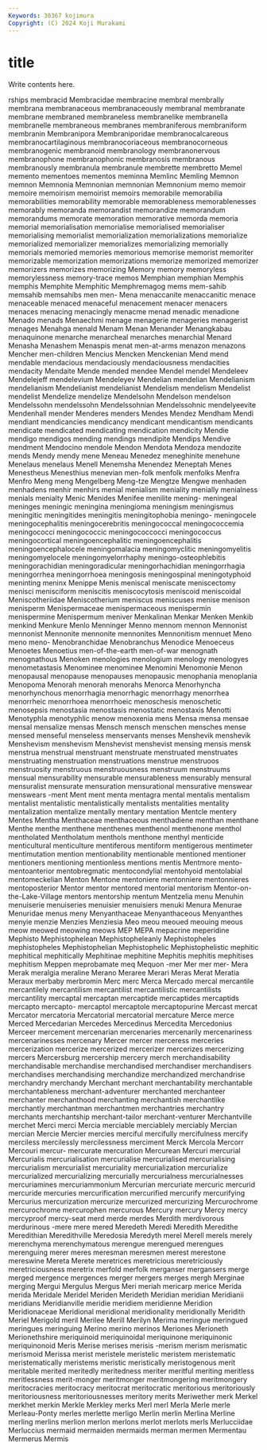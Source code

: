 ```yaml
---
Keywords: 30367 kojimura
Copyright: (C) 2024 Koji Murakami
---
```


# title

Write contents here.



rships membracid Membracidae membracine membral membrally
membrana membranaceous membranaceously membranal membranate membrane membraned membraneless membranelike membranella
membranelle membraneous membranes membraniferous membraniform membranin Membranipora Membraniporidae membranocalcareous membranocartilaginous
membranocoriaceous membranocorneous membranogenic membranoid membranology membranonervous membranophone membranophonic membranosis membranous
membranously membranula membranule membrette membretto Memel memento mementoes mementos meminna
Memlinc Memling Memnon memnon Memnonia Memnonian memnonian Memnonium memo memoir
memoire memoirism memoirist memoirs memorabile memorabilia memorabilities memorability memorable memorableness
memorablenesses memorably memoranda memorandist memorandize memorandum memorandums memorate memoration memorative
memorda memoria memorial memorialisation memorialise memorialised memorialiser memorialising memorialist memorialization
memorializations memorialize memorialized memorializer memorializes memorializing memorially memorials memoried memories
memorious memorise memorist memoriter memorizable memorization memorizations memorize memorized memorizer
memorizers memorizes memorizing Memory memory memoryless memorylessness memory-trace memos Memphian
memphian Memphis memphis Memphite Memphitic Memphremagog mems mem-sahib memsahib memsahibs
men men- Mena menaccanite menaccanitic menace menaceable menaced menaceful menacement
menacer menacers menaces menacing menacingly menacme menad menadic menadione Menado
menads Menaechmi menage menagerie menageries menagerist menages Menahga menald Menam
Menan Menander Menangkabau menaquinone menarche menarcheal menarches menarchial Menard Menasha
Menashem Menaspis menat men-at-arms menazon menazons Mencher men-children Mencius Mencken
Menckenian Mend mend mendable mendacious mendaciously mendaciousness mendacities mendacity Mendaite
Mende mended mendee Mendel mendel Mendeleev Mendelejeff mendelevium Mendeleyev Mendelian
mendelian Mendelianism mendelianism Mendelianist mendelianist Mendelism mendelism Mendelist mendelist Mendelize
mendelize Mendelsohn Mendelson mendelson Mendelssohn mendelssohn Mendelssohnian Mendelssohnic mendelyeevite Mendenhall
mender Menderes menders Mendes Mendez Mendham Mendi mendiant mendicancies mendicancy
mendicant mendicantism mendicants mendicate mendicated mendicating mendication mendicity Mendie mendigo
mendigos mending mendings mendipite Mendips Mendive mendment Mendocino mendole Mendon
Mendota Mendoza mendozite mends Mendy mendy mene Meneau Menedez meneghinite
menehune Menelaus menelaus Menell Menemsha Menendez Meneptah Menes Menestheus Menesthius
menevian men-folk menfolk menfolks Menfra Menfro Meng meng Mengelberg Meng-tze
Mengtze Mengwe menhaden menhadens menhir menhirs menial menialism meniality menially
menialness menials menialty Menic Menides Menifee menilite mening- meningeal meninges
meningic meningina meningioma meningism meningismus meningitic meningitides meningitis meningitophobia meningo-
meningocele meningocephalitis meningocerebritis meningococcal meningococcemia meningococci meningococcic meningococcocci meningococcus meningocortical
meningoencephalitic meningoencephalitis meningoencephalocele meningomalacia meningomyclitic meningomyelitis meningomyelocele meningomyelorrhaphy meningo-osteophlebitis meningorachidian
meningoradicular meningorhachidian meningorrhagia meningorrhea meningorrhoea meningosis meningospinal meningotyphoid meninting meninx
Menippe Menis meniscal meniscate meniscectomy menisci menisciform meniscitis meniscocytosis meniscoid
meniscoidal Meniscotheriidae Meniscotherium meniscus meniscuses menise menison menisperm Menispermaceae menispermaceous
menispermin menispermine Menispermum meniver Menkalinan Menkar Menken Menkib menkind Menkure
Menlo Menninger Menno mennom mennon Mennonist mennonist Mennonite mennonite mennonites
Mennonitism mennuet Meno meno meno- Menobranchidae Menobranchus Menodice Menoeceus Menoetes
Menoetius men-of-the-earth men-of-war menognath menognathous Menoken menologies menologium menology menologyes
menometastasis Menominee menominee Menomini Menomonie Menon menopausal menopause menopauses menopausic
menophania menoplania Menopoma Menorah menorah menorahs Menorca Menorhyncha menorhynchous menorrhagia
menorrhagic menorrhagy menorrhea menorrheic menorrhoea menorrhoeic menoschesis menoschetic menosepsis menostasia
menostasis menostatic menostaxis Menotti Menotyphla menotyphlic menow menoxenia mens Mensa
mensa mensae mensal mensalize mensas Mensch mensch menschen mensches mense
mensed menseful menseless menservants menses Menshevik menshevik Menshevism menshevism Menshevist
menshevist mensing mensis mensk menstrua menstrual menstruant menstruate menstruated menstruates
menstruating menstruation menstruations menstrue menstruoos menstruosity menstruous menstruousness menstruum menstruums
mensual mensurability mensurable mensurableness mensurably mensural mensuralist mensurate mensuration mensurational
mensurative menswear menswears -ment Ment ment menta mentagra mental mentalis
mentalism mentalist mentalistic mentalistically mentalists mentalities mentality mentalization mentalize mentally
mentary mentation Mentcle mentery Mentes Mentha Menthaceae menthaceous menthadiene menthan
menthane Menthe menthe menthene menthenes menthenol menthenone menthol mentholated Mentholatum
menthols menthone menthyl menticide menticultural menticulture mentiferous mentiform mentigerous mentimeter
mentimutation mention mentionability mentionable mentioned mentioner mentioners mentioning mentionless mentions
mentis Mentmore mento- mentoanterior mentobregmatic mentocondylial mentohyoid mentolabial mentomeckelian Menton
Mentone mentoniere mentonniere mentonnieres mentoposterior Mentor mentor mentored mentorial mentorism
Mentor-on-the-Lake-Village mentors mentorship mentum Mentzelia menu Menuhin menuiserie menuiseries menuisier
menuisiers menuki Menura Menurae Menuridae menus meny Menyanthaceae Menyanthaceous Menyanthes
menyie menzie Menzies Menziesia Meo meou meoued meouing meous meow
meowed meowing meows MEP MEPA mepacrine meperidine Mephisto Mephistophelean Mephistopheleanly
Mephistopheles mephistopheles Mephistophelian Mephistophelic Mephistophelistic mephitic mephitical mephitically Mephitinae mephitine
Mephitis mephitis mephitises mephitism Meppen meprobamate meq Mequon -mer Mer
mer mer- Mera Merak meralgia meraline Merano Meraree Merari Meras
Merat Meratia Meraux merbaby merbromin Merc merc Merca Mercado mercal
mercantile mercantilely mercantilism mercantilist mercantilistic mercantilists mercantility mercaptal mercaptan mercaptide
mercaptides mercaptids mercapto mercapto- mercaptol mercaptole mercaptopurine Mercast mercat Mercator
mercatoria Mercatorial mercatorial mercature Merce merce Merced Mercedarian Mercedes Mercedinus
Mercedita Mercedonius Merceer mercement mercenarian mercenaries mercenarily mercenariness mercenarinesses mercenary
Mercer mercer merceress merceries mercerization mercerize mercerized mercerizer mercerizes mercerizing
mercers Mercersburg mercership mercery merch merchandisability merchandisable merchandise merchandised merchandiser
merchandisers merchandises merchandising merchandize merchandized merchandrise merchandry merchandy Merchant merchant
merchantability merchantable merchantableness merchant-adventurer merchanted merchanteer merchanter merchanthood merchanting merchantish
merchantlike merchantly merchantman merchantmen merchantries merchantry merchants merchantship merchant-tailor merchant-venturer
Merchantville merchet Merci merci Mercia merciable merciablely merciably Mercian mercian
Mercie Mercier mercies merciful mercifully mercifulness mercify merciless mercilessly mercilessness
merciment Merck Mercola Mercorr Mercouri mercur- mercurate mercuration Mercurean Mercuri
mercurial Mercurialis mercurialisation mercurialise mercurialised mercurialising mercurialism mercurialist mercuriality mercurialization
mercurialize mercurialized mercurializing mercurially mercurialness mercurialnesses mercuriamines mercuriammonium Mercurian mercuriate
mercuric mercurid mercuride mercuries mercurification mercurified mercurify mercurifying Mercurius mercurization
mercurize mercurized mercurizing Mercurochrome mercurochrome mercurophen mercurous Mercury mercury Mercy
mercy mercyproof mercy-seat merd merde merdes Merdith merdivorous merdurinous -mere
mere mered Meredeth Meredi Meredith Meredithe Meredithian Meredithville Meredosia Meredyth
merel Merell merels merely merenchyma merenchymatous merengue merengued merengues merenguing
merer meres meresman meresmen merest merestone mereswine Mereta Merete meretrices
meretricious meretriciously meretriciousness meretrix merfold merfolk merganser mergansers merge merged
mergence mergences merger mergers merges mergh Merginae merging Mergui Mergulus
Mergus Meri meriah mericarp merice Merida merida Meridale Meridel Meriden
Merideth Meridian meridian Meridianii meridians Meridianville meridie meridiem meridienne Meridion
Meridionaceae Meridional meridional meridionality meridionally Meridith Meriel Merigold meril Merilee
Merill Merilyn Merima meringue meringued meringues meringuing Merino merino merinos
Meriones Merioneth Merionethshire meriquinoid meriquinoidal meriquinone meriquinonic meriquinonoid Meris Merise
merises merisis -merism merism merismatic merismoid Merissa merist meristele meristelic
meristem meristematic meristematically meristems meristic meristically meristogenous merit meritable merited
meritedly meritedness meriter meritful meriting meritless meritlessness merit-monger meritmonger meritmongering
meritmongery meritocracies meritocracy meritocrat meritocratic meritorious meritoriously meritoriousness meritoriousnesses meritory
merits Meriwether merk Merkel merkhet merkin Merkle Merkley merks Merl
merl Merla Merle merle Merleau-Ponty merles merlette merligo Merlin merlin
Merlina Merline merling merlins merlion merlon merlons merlot merlots merls
Merlucciidae Merluccius mermaid mermaiden mermaids merman mermen Mermentau Mermerus Mermis
